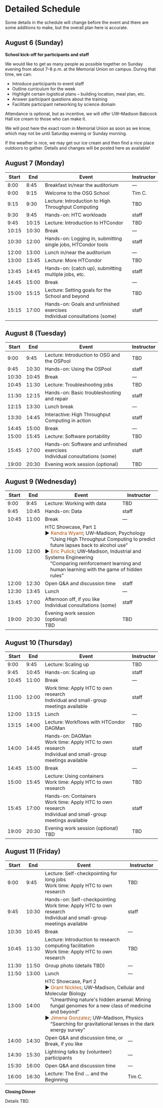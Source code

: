 # Detailed Schedule

Some details in the schedule will change before the event and there are some additions to make,
but the overall plan here is accurate.

## August 6 (Sunday)

**School kick-off for participants and staff**

We would like to get as many people as possible together on Sunday evening
from about 7&ndash;8 p.m.
at the Memorial Union on campus.
During that time, we can:

*   Introduce participants to event staff
*   Outline curriculum for the week
*   Highlight certain logistical plans – building location, meal plan, etc.
*   Answer participant questions about the training
*   Facilitate participant networking by science domain

Attendance is optional, but as incentive, we will offer UW&ndash;Madison Babcock Hall ice cream
to those who can make it.

We will post here the exact room in Memorial Union as soon as we know,
which may not be until Saturday evening or Sunday morning.

If the weather is nice, we may get our ice cream and then find a nice place outdoors to gather.
Details and changes will be posted here as available!

## August 7 (Monday)

<table>
  <thead>
    <tr>
        <th>Start</th>
        <th>End</th>
        <th>Event</th>
        <th>Instructor</th>
    </tr>
  </thead>
  <tbody>
    <tr>
        <td>8:00</td>
        <td>8:45</td>
        <td>Breakfast in/near the auditorium</td>
        <td>—</td>
    </tr>
    <tr>
        <td>9:00</td>
        <td>9:15</td>
        <td>Welcome to the OSG School</td>
        <td>Tim C.</td>
    </tr>
    <tr>
        <td>9:15</td>
        <td>9:30</td>
        <td><span class="before-dot text-light-blue">Lecture: Introduction to High Throughput Computing</span></td>
        <td>TBD</td>
    </tr>
    <tr>
        <td>9:30</td>
        <td>9:45</td>
        <td><span class="before-dot text-pink">Hands-on: HTC workloads</span></td>
        <td>staff</td>
    </tr>
    <tr>
        <td>9:45</td>
        <td>10:15</td>
        <td><span class="before-dot text-light-blue">Lecture: Introduction to HTCondor</span></td>
        <td>TBD</td>
    </tr>
    <tr>
        <td>10:15</td>
        <td>10:30</td>
        <td>Break</td>
        <td>—</td>
    </tr>
    <tr>
        <td>10:30</td>
        <td>12:00</td>
        <td><span class="before-dot text-pink">Hands-on: Logging in, submitting single jobs, HTCondor tools</span></td>
        <td>staff</td>
    </tr>
    <tr>
        <td>12:00</td>
        <td>13:00</td>
        <td>Lunch in/near the auditorium</td>
        <td>—</td>
    </tr>
    <tr>
        <td>13:00</td>
        <td>13:45</td>
        <td><span class="before-dot text-light-blue">Lecture: More HTCondor</span></td>
        <td>TBD</td>
    </tr>
    <tr>
        <td>13:45</td>
        <td>14:45</td>
        <td><span class="before-dot text-pink">Hands-on: (catch up), submitting multiple jobs, etc.</span></td>
        <td>staff</td>
    </tr>
    <tr>
        <td>14:45</td>
        <td>15:00</td>
        <td>Break</td>
        <td>—</td>
    </tr>
    <tr>
        <td>15:00</td>
        <td>15:15</td>
        <td><span class="before-dot text-light-blue">Lecture: Setting goals for the School and beyond</span></td>
        <td>TBD</td>
    </tr> 
    <tr>
        <td>15:15</td>
        <td>17:00</td>
        <td>
            <span class="before-dot text-pink">Hands-on: Goals and unfinished exercises</span> 
            <br> 
            <span class="before-dot text-black">Individual consultations (some)</span>
        </td>
        <td>staff</td>
    </tr>
    </tbody>
</table>

## August 8 (Tuesday)

<table>
  <thead>
    <tr>
        <th>Start</th>
        <th>End</th>
        <th>Event</th>
        <th>Instructor</th>
    </tr>
  </thead>
  <tbody>
    <tr>
        <td>9:00</td>
        <td>9:45</td>
        <td><span class="before-dot text-light-blue">Lecture: Introduction to OSG and the OSPool</span></td>
        <td>TBD</td>
    </tr>
    <tr>
        <td>9:45</td>
        <td>10:30</td>
        <td><span class="before-dot text-pink">Hands-on: Using the OSPool</span></td>
        <td>staff</td>
    </tr>
    <tr>
        <td>10:30</td>
        <td>10:45</td>
        <td>Break</td>
        <td>—</td>
    </tr>
    <tr>
        <td>10:45</td>
        <td>11:30</td>
        <td><span class="before-dot text-light-blue">Lecture: Troubleshooting jobs</span></td>
        <td>TBD</td>
    </tr>
    <tr>
        <td>11:30</td>
        <td>12:15</td>
        <td><span class="before-dot text-pink">Hands-on: Basic troubleshooting and repair</span></td>
        <td>staff</td>
    </tr>
    <tr>
        <td>12:15</td>
        <td>13:30</td>
        <td>Lunch break</td>
        <td>—</td>
    </tr>
    <tr>
        <td>13:30</td>
        <td>14:45</td>
        <td><span class="before-dot text-blue">Interactive: High Throughput Computing in action</span></td>
        <td>staff</td>
    </tr>
    <tr>
        <td>14:45</td>
        <td>15:00</td>
        <td>Break</td>
        <td>—</td>
    </tr>
    <tr>
        <td>15:00</td>
        <td>15:45</td>
        <td><span class="before-dot text-light-blue">Lecture: Software portability</span></td>
        <td>TBD</td>
    </tr>
    <tr>
        <td>15:45</td>
        <td>17:00</td>
        <td>
            <span class="before-dot text-pink">Hands-on: Software and unfinished exercises</span>
            <br> 
            <span class="before-dot text-black">Individual consultations (some)</span>
        </td>
        <td>staff</td>
    </tr>
    <tr>
        <td>19:00</td>
        <td>20:30</td>
        <td>
            <span class="before-dot text-orange">Evening work session (optional)</span> 
            <br>
            <span class="tabbed-in"></span>
        </td>
        <td>TBD</td>
    </tr>
  </tbody>
</table>

## August 9 (Wednesday)

<table>
  <thead>
    <tr>
      <th>Start</th>
      <th>End</th>
      <th>Event</th>
      <th>Instructor</th>
    </tr>
  </thead>
  <tbody>
    <tr>
      <td>9:00</td>
      <td>9:45</td>
      <td><span class="before-dot text-light-blue">Lecture: Working with data</span></td>
      <td>TBD</td>
    </tr>
    <tr>
      <td>9:45</td>
      <td>10:45</td>
      <td><span class="before-dot text-pink">Hands-on: Data</span></td>
      <td>staff</td>
    </tr>
    <tr>
      <td>10:45</td>
      <td>11:00</td>
      <td>Break</td>
      <td>—</td>
    </tr>
    <tr>
      <td>11:00</td>
      <td>12:00</td>
      <td colspan="2">          
        HTC Showcase, Part 1
        <br>
        &#9654; <span style="color: rgb(173, 81, 12);">Kendra Wyant</span>; UW–Madison, Psychology<br>
        <div style="margin-left: 2ex;">“Using High Throughput Computing to predict future lapses back to alcohol use”</div>
        &#9654; <span style="color: rgb(173, 81, 12);">Eric Pulick</span>; UW–Madison, Industrial and Systems Engineering<br>
        <div style="margin-left: 2ex;">“Comparing reinforcement learning and human learning with the game of hidden rules”</div>
      </td>
    </tr>
    <tr>
      <td>12:00</td>
      <td>12:30</td>
      <td>Open Q&amp;A and discussion time</td>
      <td>staff</td>
    </tr>
    <tr>
      <td>12:30</td>
      <td>13:45</td>
      <td>Lunch</td>
      <td>—</td>
    </tr>
    <tr>
      <td>13:45</td>
      <td>17:00</td>
      <td>
        Afternoon off, if you like
        <br>
        <span class="before-dot text-black">Individual consultations (some)</span>
      </td>
      <td>staff</td>
    </tr>
    <tr>
      <td>19:00</td>
      <td>20:30</td>
      <td>
        <span class="before-dot text-orange">Evening work session (optional)</span> 
        <br>
        <span class="tabbed-in">TBD</span>
      </td>
      <td>TBD</td>
    </tr>
  </tbody>
</table>

## August 10 (Thursday)

<table>
  <thead>
    <tr>
      <th>Start</th>
      <th>End</th>
      <th>Event</th>
      <th>Instructor</th>
    </tr>
  </thead>
  <tbody>
    <tr>
      <td>9:00</td>
      <td>9:45</td>
      <td><span class="before-dot text-light-blue">Lecture: Scaling up</span></td>
      <td>TBD</td>
    </tr>
    <tr>
      <td>9:45</td>
      <td>10:45</td>
      <td><span class="before-dot text-pink">Hands-on: Scaling up</span></td>
      <td>staff</td>
    </tr>
    <tr>
      <td>10:45</td>
      <td>11:00</td>
      <td>Break</td>
      <td>—</td>
    </tr>
    <tr>
      <td>11:00</td>
      <td>12:00</td>
      <td>
        <span class="before-dot text-light-orange">Work time: Apply HTC to own research</span>
        <br>
        Individual and small-group meetings available
      </td>
      <td>staff</td>
    </tr>
    <tr>
      <td>12:00</td>
      <td>13:15</td>
      <td>Lunch</td>
      <td>—</td>
    </tr>
    <tr>
      <td>13:15</td>
      <td>14:00</td>
      <td>
        <span class="before-dot text-light-blue">Lecture: Workflows with HTCondor DAGMan</span>
      </td>
      <td>TBD</td>
    </tr>
    <tr>
      <td>14:00</td>
      <td>14:45</td>
      <td>
        <span class="before-dot text-pink">Hands-on: DAGMan</span>
        <br>
        <span class="before-dot text-light-orange">Work time: Apply HTC to own research</span>
        <br>
        <span class="before-dot text-black">Individual and small-group meetings available</span>
      </td>
      <td>staff</td>
    </tr>
    <tr>
      <td>14:45</td>
      <td>15:00</td>
      <td>Break</td>
      <td>—</td>
    </tr>
    <tr>
      <td>15:00</td>
      <td>15:45</td>
      <td>
        <span class="before-dot text-light-blue">Lecture: Using containers</span>
        <br>
        <span class="before-dot text-light-orange">Work time: Apply HTC to own research</span>
      </td>
      <td>TBD</td>
    </tr>
    <tr>
      <td>15:45</td>
      <td>17:00</td>
      <td>
        <span class="before-dot text-pink">Hands-on: Containers</span>
        <br>
        <span class="before-dot text-light-orange">Work time: Apply HTC to own research</span>
        <br>
        <span class="before-dot text-black">Individual and small-group meetings available</span>
      </td>
      <td>staff</td>
    </tr>
    <tr>
      <td>19:00</td>
      <td>20:30</td>
      <td>
        <span class="before-dot text-orange">Evening work session (optional)</span> 
        <br>
        <span class="tabbed-in">TBD</span>
        </td>
        <td>TBD</td>
    </tr>
  </tbody>
</table>

## August 11 (Friday)

<table>
  <thead>
    <tr>
      <th>Start</th>
      <th>End</th>
      <th>Event</th>
      <th>Instructor</th>
    </tr>
  </thead>
  <tbody>
    <tr>
      <td>9:00</td>
      <td>9:45</td>
      <td>
        <span class="before-dot text-light-blue">Lecture: Self-checkpointing for long jobs</span>
        <br>
        <span class="before-dot text-light-orange">Work time: Apply HTC to own research</span>
      </td>
      <td>TBD</td>
    </tr>
    <tr>
      <td>9:45</td>
      <td>10:30</td>
      <td>
        <span class="before-dot text-pink">Hands-on: Self-checkpointing</span>
        <br>
        <span class="before-dot text-light-orange">Work time: Apply HTC to own research</span>
        <br>
        <span class="before-dot text-black">Individual and small-group meetings available</span>
      </td>
      <td>staff</td>
    </tr>
    <tr>
      <td>10:30</td>
      <td>10:45</td>
      <td>Break</td>
      <td>—</td>
    </tr>
    <tr>
      <td>10:45</td>
      <td>11:30</td>
      <td>
        <span class="before-dot text-light-blue">Lecture: Introduction to research computing facilitation</span>
        <br>
        <span class="before-dot text-light-orange">Work time: Apply HTC to own research</span>
      </td>
      <td>TBD</td>
    </tr>
    <tr>
      <td>11:30</td>
      <td>11:50</td>
      <td>Group photo (details TBD)</td>
      <td>—</td>
    </tr>
    <tr>
      <td>11:50</td>
      <td>13:00</td>
      <td>Lunch</td>
      <td>—</td>
    </tr>
    <tr>
        <td>13:00</td>
        <td>14:00</td>
        <td colspan="2">
          HTC Showcase, Part 2
          <br>
          &#9654; <span style="color: rgb(173, 81, 12);">Grant Nickles</span>; UW–Madison, Cellular and Molecular Biology<br>
          <div style="margin-left: 2ex;">“Unearthing nature's hidden arsenal: Mining fungal genomes for a new class of medicine and beyond”</div>
          &#9654; <span style="color: rgb(173, 81, 12);">Jimena Gonzalez</span>; UW–Madison, Physics<br>
          <div style="margin-left: 2ex;">“Searching for gravitational lenses in the dark energy survey”</div>
        </td>
    </tr>
    <tr>
        <td>14:00</td>
        <td>14:30</td>
        <td>Open Q&amp;A and discussion time, or<br>Break, if you like</td>
        <td>—</td>
    </tr>
    <tr>
        <td>14:30</td>
        <td>15:30</td>
        <td>Lightning talks by (volunteer) participants</td>
        <td>—</td>
    </tr>
    <tr>
      <td>15:30</td>
      <td>16:00</td>
      <td>Open Q&amp;A and discussion time</td>
      <td>—</td>
    </tr>
    <tr>
      <td>16:00</td>
      <td>16:30</td>
      <td><span class="before-dot text-light-blue">Lecture: The End &hellip; and the Beginning</span></td>
      <td>Tim C.</td>
    </tr>
  </tbody>
</table>

**Closing Dinner**

Details TBD.
